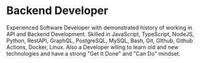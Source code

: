 # Backend Developer
Experienced Software Developer with demonstrated history of working in API and Backend Development.
Skilled in JavaScript, TypeScript, NodeJS, Python, RestAPI, GraphQL, PostgreSQL, MySQL, Bash, Git,
GIthub, Github Actions, Docker, Linux. Also a Developer wlling to learn old and new technologies
and have a strong "Get It Done" and "Can Do" mindset.
